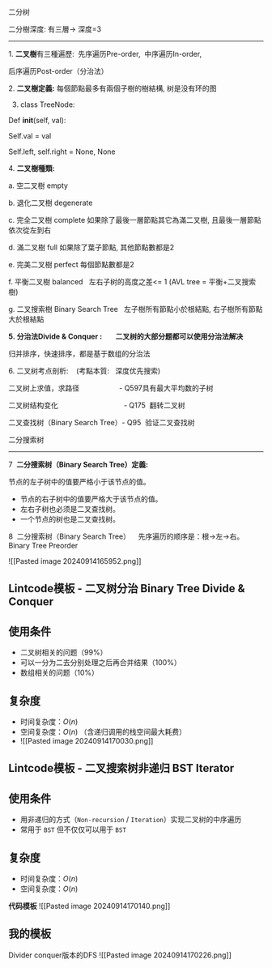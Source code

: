 二分树

二分樹深度: 有三層→ 深度=3

---

1. **二叉樹**有三種遍歷:  先序遍历Pre-order,  中序遍历In-order,

后序遍历Post-order（分治法）

2. **二叉樹定義:** 每個節點最多有兩個子樹的樹結構, 树是没有环的图

3. class TreeNode:

Def **init**(self, val):

Self.val = val

Self.left, self.right = None, None

4. **二叉樹種類:**

a. 空二叉樹 empty

b. 退化二叉樹 degenerate

c. 完全二叉樹 complete 如果除了最後一層節點其它為滿二叉樹, 且最後一層節點依次從左到右

d. 滿二叉樹 full 如果除了葉子節點, 其他節點數都是2

e. 完美二叉樹 perfect 每個節點數都是2

f. 平衡二叉樹 balanced   左右子树的高度之差<= 1 (AVL tree = 平衡+二叉搜索樹)

g. 二叉搜索樹 Binary Search Tree   左子樹所有節點小於根結點, 右子樹所有節點大於根結點

**5. 分治法Divide & Conquer :        二叉树的大部分题都可以使用分治法解决**

归并排序，快速排序，都是基于数组的分治法

6. 二叉树考点剖析:    (考點本質:   深度优先搜索)

二叉树上求值，求路径                    - Q597具有最大平均数的子树

二叉树结构变化                                 - Q175  翻转二叉树

二叉查找树（Binary Search Tree）- Q95  验证二叉查找树

二分搜索树

---

7  **二分搜索树（Binary Search Tree）定義:**

节点的左子树中的值要严格小于该节点的值。

- 节点的右子树中的值要严格大于该节点的值。
- 左右子树也必须是二叉查找树。
- 一个节点的树也是二叉查找树。

8  二分搜索树（Binary Search Tree）    先序遍历的顺序是：根->左->右。 Binary Tree Preorder

![[Pasted image 20240914165952.png]]

## **Lintcode模板 - 二叉树分治 Binary Tree Divide & Conquer**

## **使用条件**

- 二叉树相关的问题（99%）
- 可以一分为二去分别处理之后再合并结果（100%）
- 数组相关的问题（10%）

## **复杂度**

- 时间复杂度：_O_(_n_)
- 空间复杂度：_O_(_n_) （含递归调用的栈空间最大耗费）
- ![[Pasted image 20240914170030.png]]

## **Lintcode模板 - 二叉搜索树非递归 BST Iterator**

## **使用条件**

- 用非递归的方式（`Non-recursion` / `Iteration`）实现二叉树的中序遍历
- 常用于 `BST` 但不仅仅可以用于 `BST`

## **复杂度**

- 时间复杂度：_O_(_n_)
- 空间复杂度：_O_(_n_)

**代码模板**
![[Pasted image 20240914170140.png]]
## 我的模板

Divider conquer版本的DFS
![[Pasted image 20240914170226.png]]


